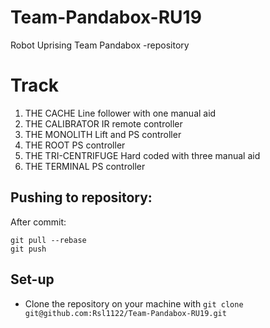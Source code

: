 # Team-Pandabox-RU19
Robot Uprising Team Pandabox -repository

# Track
1. THE CACHE Line follower with one manual aid
2. THE CALIBRATOR IR remote controller
3. THE MONOLITH Lift and PS controller
4. THE ROOT PS controller
5. THE TRI-CENTRIFUGE Hard coded with three manual aid
6. THE TERMINAL PS controller

## Pushing to repository:

After commit:
```
git pull --rebase
git push
```

## Set-up

- Clone the repository on your machine with `git clone git@github.com:Rsl1122/Team-Pandabox-RU19.git`
